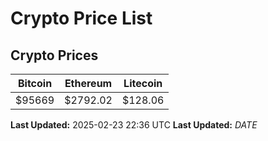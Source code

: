 # Crypto Price List

## Crypto Prices
| Bitcoin | Ethereum | Litecoin |
| ------- | -------- | -------- |
| $95669 | $2792.02 | $128.06 |
**Last Updated:** 2025-02-23 22:36 UTC
**Last Updated:** $DATE$
